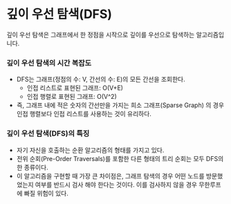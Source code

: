 # 깊이 우선 탐색(DFS)

깊이 우선 탐색은 그래프에서 한 정점을 시작으로 깊이를 우선으로 탐색하는 알고리즘입니다.

### 깊이 우선 탐색의 시간 복잡도

- DFS는 그래프(정점의 수: V, 간선의 수: E)의 모든 간선을 조회한다.
    - 인접 리스트로 표현된 그래프: O(V+E)
    - 인접 행렬로 표현된 그래프: O(V^2)
- 즉, 그래프 내에 적은 숫자의 간선만을 가지는 희소 그래프(Sparse Graph) 의 경우 인접 행렬보다 인접 리스트를 사용하는 것이 유리하다.

### 깊이 우선 탐색(DFS)의 특징

- 자기 자신을 호출하는 순환 알고리즘의 형태를 가지고 있다.
- 전위 순회(Pre-Order Traversals)를 포함한 다른 형태의 트리 순회는 모두 DFS의 한 종류이다.
- 이 알고리즘을 구현할 때 가장 큰 차이점은, 그래프 탐색의 경우 어떤 노드를 방문했었는지 여부를 반드시 검사 해야 한다는 것이다.
    이를 검사하지 않을 경우 무한루프에 빠질 위험이 있다.
